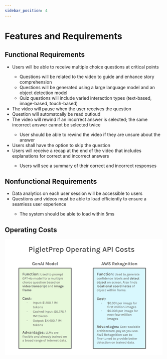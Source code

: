 ```yaml
---
sidebar_position: 4
---
```


# Features and Requirements
## Functional Requirements
<ul>
    <li>Users will be able to receive multiple choice questions at critical points</li>
        <ul>
            <li>Questions will be related to the video to guide and enhance story comprehension</li>
            <li>Questions will be generated using a large language model and an object detection model</li>
            <li>Quiz questions will include varied interaction types (text-based, image-based, touch-based)</li>
        </ul>
    <li>The video will pause when the user receives the question</li>
    <li>Question will automatcally be read outloud</li>
    <li>The video will rewind if an incorrect answer is selected; the same incorrect answer cannot be selected twice</li>
        <ul>
            <li>User should be able to rewind the video if they are unsure about the answer</li>
        </ul>
    <li>Users shall have the option to skip the question</li>
    <li>Users will receive a recap at the end of the video that includes explanations for correct and incorrect answers</li>
         <ul>   
            <li>Users will see a summary of their correct and incorrect responses</li>
        </ul>
</ul>

## Nonfunctional Requirements
<ul>
    <li>Data analytics on each user session will be accessible to users</li>
    <li>Questions and videos must be able to load efficiently to ensure a seamless user experience</li>
        <ul>
            <li>The system should be able to load within 5ms</li>
        </ul>
</ul>

## Operating Costs
<div align="center">

![APICosts](/img/APICosts.png)

</div>